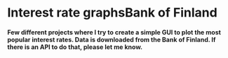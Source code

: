 # Interest rate graphsBank of Finland
#### Few different projects where I try to create a simple GUI to plot the most popular interest rates. Data is downloaded from the Bank of Finland. If there is an API to do that, please let me know.

